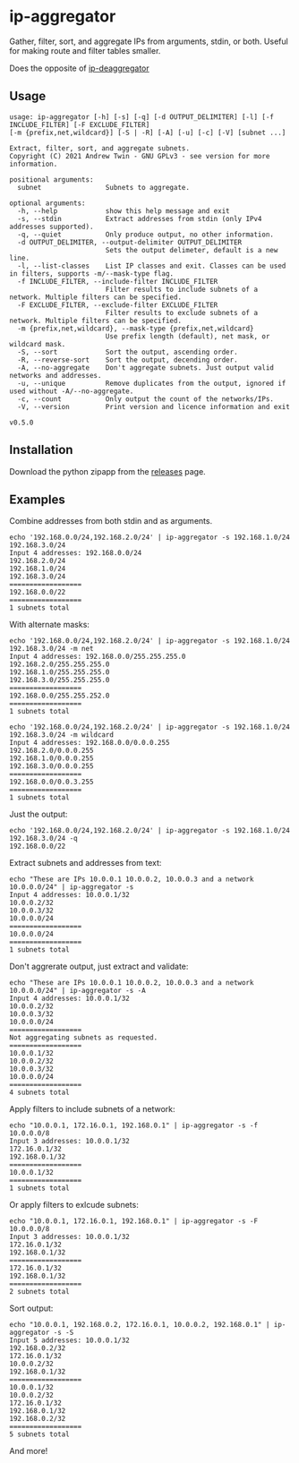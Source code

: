 # ip-aggregator
Gather, filter, sort, and aggregate IPs from arguments, stdin, or both. Useful for making route and filter tables smaller.

Does the opposite of [ip-deaggregator](https://github.com/andrewtwin/ip-deaggregator)

## Usage
```
usage: ip-aggregator [-h] [-s] [-q] [-d OUTPUT_DELIMITER] [-l] [-f INCLUDE_FILTER] [-F EXCLUDE_FILTER]
[-m {prefix,net,wildcard}] [-S | -R] [-A] [-u] [-c] [-V] [subnet ...]

Extract, filter, sort, and aggregate subnets.
Copyright (C) 2021 Andrew Twin - GNU GPLv3 - see version for more information.

positional arguments:
  subnet                Subnets to aggregate.

optional arguments:
  -h, --help            show this help message and exit
  -s, --stdin           Extract addresses from stdin (only IPv4 addresses supported).
  -q, --quiet           Only produce output, no other information.
  -d OUTPUT_DELIMITER, --output-delimiter OUTPUT_DELIMITER
                        Sets the output delimeter, default is a new line.
  -l, --list-classes    List IP classes and exit. Classes can be used in filters, supports -m/--mask-type flag.
  -f INCLUDE_FILTER, --include-filter INCLUDE_FILTER
                        Filter results to include subnets of a network. Multiple filters can be specified.
  -F EXCLUDE_FILTER, --exclude-filter EXCLUDE_FILTER
                        Filter results to exclude subnets of a network. Multiple filters can be specified.
  -m {prefix,net,wildcard}, --mask-type {prefix,net,wildcard}
                        Use prefix length (default), net mask, or wildcard mask.
  -S, --sort            Sort the output, ascending order.
  -R, --reverse-sort    Sort the output, decending order.
  -A, --no-aggregate    Don't aggregate subnets. Just output valid networks and addresses.
  -u, --unique          Remove duplicates from the output, ignored if used without -A/--no-aggregate.
  -c, --count           Only output the count of the networks/IPs.
  -V, --version         Print version and licence information and exit

v0.5.0
```
## Installation
Download the python zipapp from the [releases](https://github.com/andrewtwin/ip-aggregator/releases) page.

## Examples

Combine addresses from both stdin and as arguments.
```
echo '192.168.0.0/24,192.168.2.0/24' | ip-aggregator -s 192.168.1.0/24 192.168.3.0/24
Input 4 addresses: 192.168.0.0/24
192.168.2.0/24
192.168.1.0/24
192.168.3.0/24
==================
192.168.0.0/22
==================
1 subnets total
```

With alternate masks:
```
echo '192.168.0.0/24,192.168.2.0/24' | ip-aggregator -s 192.168.1.0/24 192.168.3.0/24 -m net
Input 4 addresses: 192.168.0.0/255.255.255.0
192.168.2.0/255.255.255.0
192.168.1.0/255.255.255.0
192.168.3.0/255.255.255.0
==================
192.168.0.0/255.255.252.0
==================
1 subnets total
```

```
echo '192.168.0.0/24,192.168.2.0/24' | ip-aggregator -s 192.168.1.0/24 192.168.3.0/24 -m wildcard
Input 4 addresses: 192.168.0.0/0.0.0.255
192.168.2.0/0.0.0.255
192.168.1.0/0.0.0.255
192.168.3.0/0.0.0.255
==================
192.168.0.0/0.0.3.255
==================
1 subnets total
```

Just the output:
```
echo '192.168.0.0/24,192.168.2.0/24' | ip-aggregator -s 192.168.1.0/24 192.168.3.0/24 -q
192.168.0.0/22
```

Extract subnets and addresses from text:
```
echo "These are IPs 10.0.0.1 10.0.0.2, 10.0.0.3 and a network 10.0.0.0/24" | ip-aggregator -s
Input 4 addresses: 10.0.0.1/32
10.0.0.2/32
10.0.0.3/32
10.0.0.0/24
==================
10.0.0.0/24
==================
1 subnets total
```

Don't aggrerate output, just extract and validate:
```
echo "These are IPs 10.0.0.1 10.0.0.2, 10.0.0.3 and a network 10.0.0.0/24" | ip-aggregator -s -A
Input 4 addresses: 10.0.0.1/32
10.0.0.2/32
10.0.0.3/32
10.0.0.0/24
==================
Not aggregating subnets as requested.
==================
10.0.0.1/32
10.0.0.2/32
10.0.0.3/32
10.0.0.0/24
==================
4 subnets total
```

Apply filters to include subnets of a network:
```
echo "10.0.0.1, 172.16.0.1, 192.168.0.1" | ip-aggregator -s -f 10.0.0.0/8
Input 3 addresses: 10.0.0.1/32
172.16.0.1/32
192.168.0.1/32
==================
10.0.0.1/32
==================
1 subnets total
```

Or apply filters to exlcude subnets:
```
echo "10.0.0.1, 172.16.0.1, 192.168.0.1" | ip-aggregator -s -F 10.0.0.0/8
Input 3 addresses: 10.0.0.1/32
172.16.0.1/32
192.168.0.1/32
==================
172.16.0.1/32
192.168.0.1/32
==================
2 subnets total
```

Sort output:
```
echo "10.0.0.1, 192.168.0.2, 172.16.0.1, 10.0.0.2, 192.168.0.1" | ip-aggregator -s -S
Input 5 addresses: 10.0.0.1/32
192.168.0.2/32
172.16.0.1/32
10.0.0.2/32
192.168.0.1/32
==================
10.0.0.1/32
10.0.0.2/32
172.16.0.1/32
192.168.0.1/32
192.168.0.2/32
==================
5 subnets total
```

And more!
